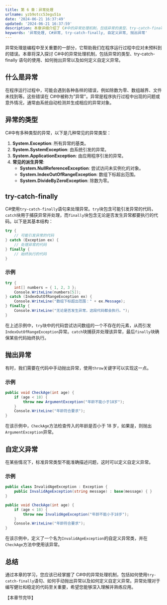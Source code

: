 ```yaml
---
title: 第 6 章：异常处理
urlname: yzb9otcc53egu51a
date: '2024-06-21 16:37:49'
updated: '2024-06-21 16:37:59'
description: 本章详细介绍了 C#中的异常处理机制，包括异常的类型、try-catch-finally 语句的使用、如何抛出异常以及如何定义自定义异常。通过图文结合的方式帮助读者深刻理解异常处理的原理和应用。
keywords: '异常处理, C#异常, try-catch-finally, 自定义异常, 抛出异常'
---
```

异常处理是编程中至关重要的一部分，它帮助我们在程序运行过程中应对未预料到的错误。本章将深入探讨 C#中的异常处理机制，包括异常的类型、try-catch-finally 语句的使用、如何抛出异常以及如何定义自定义异常。

## 什么是异常

在程序运行过程中，可能会遇到各种各样的错误，例如除数为零、数组越界、文件未找到等。这些错误在 C#中被称为"异常"。异常是程序执行过程中出现的问题或意外情况，通常由系统自动检测并生成相应的异常对象。

## 异常的类型

C#中有多种类型的异常，以下是几种常见的异常类型：

1. **System.Exception**: 所有异常的基类。
2. **System.SystemException**: 由系统引发的异常。
3. **System.ApplicationException**: 由应用程序引发的异常。
4. **常见的派生异常**: 
   - **System.NullReferenceException**: 尝试访问未实例化的对象。
   - **System.IndexOutOfRangeException**: 数组下标超出范围。
   - **System.DivideByZeroException**: 除数为零。

## try-catch-finally

C#使用`try-catch-finally`语句来处理异常。`try`块包含可能引发异常的代码，`catch`块用于捕获异常并处理，而`finally`块包含无论是否发生异常都要执行的代码。以下是其基本结构：

```csharp
try {
    // 可能引发异常的代码
} catch (Exception ex) {
    // 处理异常的代码
} finally {
    // 始终执行的代码
}
```

### 示例

```csharp
try {
    int[] numbers = { 1, 2, 3 };
    Console.WriteLine(numbers[5]);
} catch (IndexOutOfRangeException ex) {
    Console.WriteLine("数组下标超出范围：" + ex.Message);
} finally {
    Console.WriteLine("无论是否发生异常，这段代码都会执行。");
}
```


在上述示例中，`try`块中的代码尝试访问数组的一个不存在的元素，从而引发`IndexOutOfRangeException`异常。`catch`块捕获并处理该异常，最后`finally`块确保某些代码始终执行。

## 抛出异常

有时，我们需要在代码中手动抛出异常，使用`throw`关键字可以实现这一点。

### 示例

```csharp
public void CheckAge(int age) {
    if (age < 18) {
        throw new ArgumentException("年龄不能小于18岁");
    }
    Console.WriteLine("年龄符合要求");
}
```

在该示例中，`CheckAge`方法检查传入的年龄是否小于 18 岁，如果是，则抛出`ArgumentException`异常。

## 自定义异常

在某些情况下，标准异常类型不能准确描述问题，这时可以定义自定义异常。

### 示例

```csharp
public class InvalidAgeException : Exception {
    public InvalidAgeException(string message) : base(message) { }
}
```

```csharp
public void CheckAge(int age) {
    if (age < 18) {
        throw new InvalidAgeException("年龄不能小于18岁");
    }
    Console.WriteLine("年龄符合要求");
}
```

在该示例中，定义了一个名为`InvalidAgeException`的自定义异常类，并在`CheckAge`方法中使用该异常。

## 总结

通过本章的学习，您应该已经掌握了 C#中的异常处理机制，包括如何使用`try-catch-finally`语句、如何手动抛出异常以及如何定义自定义异常。异常处理对于编写健壮和稳定的代码至关重要，希望您能够深入理解并熟练应用。

【本章节完毕】
